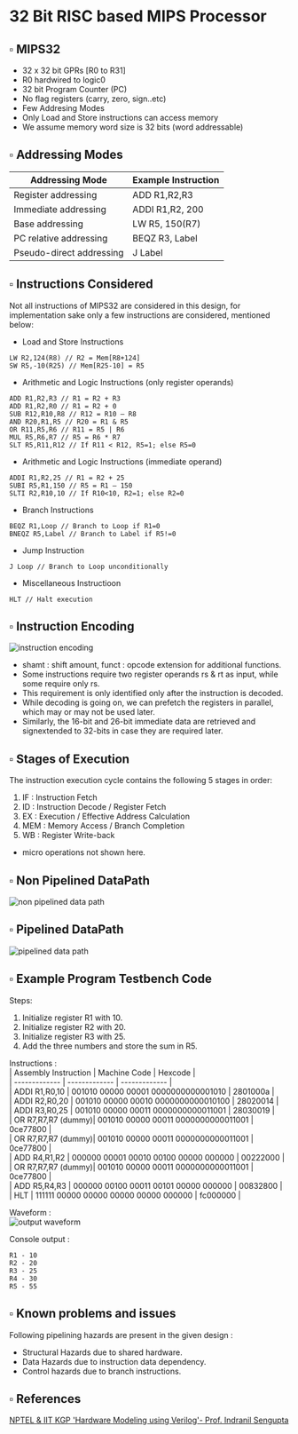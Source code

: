 # 32 Bit RISC based MIPS Processor

## ▫️ MIPS32  
- 32 x 32 bit GPRs [R0 to R31]  
- R0 hardwired to logic0  
- 32 bit Program Counter (PC)  
- No flag registers (carry, zero, sign..etc)  
- Few Addresing Modes  
- Only Load and Store instructions can access memory  
- We assume memory word size is 32 bits (word addressable)
  
## ▫️ Addressing Modes  
| Addressing Mode | Example Instruction |
| -------------- | -------------------------------------------------------------------------------------------------------------------------------------------------------------------- |
| Register addressing | ADD R1,R2,R3      |
| Immediate addressing | ADDI R1,R2, 200       |
| Base addressing      | LW R5, 150(R7)    |
| PC relative addressing  | BEQZ R3, Label   |
| Pseudo-direct addressing | J Label      |
## ▫️ Instructions Considered  
Not all instructions of MIPS32 are considered in this design, for implementation sake only a few instructions are considered, mentioned below:  
- Load and Store Instructions  
```
LW R2,124(R8) // R2 = Mem[R8+124]  
SW R5,-10(R25) // Mem[R25-10] = R5  
```
- Arithmetic and Logic Instructions (only register operands)  
```
ADD R1,R2,R3 // R1 = R2 + R3  
ADD R1,R2,R0 // R1 = R2 + 0  
SUB R12,R10,R8 // R12 = R10 – R8  
AND R20,R1,R5 // R20 = R1 & R5  
OR R11,R5,R6 // R11 = R5 | R6  
MUL R5,R6,R7 // R5 = R6 * R7  
SLT R5,R11,R12 // If R11 < R12, R5=1; else R5=0 
```
- Arithmetic and Logic Instructions (immediate operand)  
```
ADDI R1,R2,25 // R1 = R2 + 25  
SUBI R5,R1,150 // R5 = R1 – 150  
SLTI R2,R10,10 // If R10<10, R2=1; else R2=0 
```
- Branch Instructions  
```
BEQZ R1,Loop // Branch to Loop if R1=0  
BNEQZ R5,Label // Branch to Label if R5!=0  
```
- Jump Instruction  
```
J Loop // Branch to Loop unconditionally  
```
- Miscellaneous Instructioon  
```
HLT // Halt execution 
```
## ▫️ Instruction Encoding  
![instruction encoding](https://github.com/user-attachments/assets/7cf3db4e-421e-4c03-b74a-6327d3b0537a)

- shamt : shift amount, funct : opcode extension for additional functions.
- Some instructions require two register operands rs & rt as input, while some require only rs. 
- This requirement is only identified only after the instruction is decoded. 
- While decoding is going on, we can prefetch the registers in parallel, which may or may not be used later. 
- Similarly, the 16-bit and 26-bit immediate data are retrieved and signextended to 32-bits in case they are required later. 

## ▫️ Stages of Execution  
The instruction execution cycle contains the following 5 stages in order:  
1. IF : Instruction Fetch  
2. ID : Instruction Decode / Register Fetch  
3. EX : Execution / Effective Address Calculation  
4. MEM : Memory Access / Branch Completion  
5. WB : Register Write-back  
- micro operations not shown here.
  
## ▫️ Non Pipelined DataPath  
![non pipelined data path](https://github.com/user-attachments/assets/18e5afa2-491b-4d4e-ba83-bcbc56fd1f2e)

## ▫️ Pipelined DataPath  
![pipelined data path](https://github.com/user-attachments/assets/ccbed9f0-b6f6-487a-ab5a-cb6266f64384)


## ▫️ Example Program Testbench Code  
Steps:  
1. Initialize register R1 with 10.  
2. Initialize register R2 with 20.  
3. Initialize register R3 with 25.  
4. Add the three numbers and store the sum in R5. 
 
Instructions :  
| Assembly Instruction  | Machine Code | Hexcode |  
| ------------- | ------------- | ------------- |  
| ADDI R1,R0,10  | 001010 00000 00001 0000000000001010  | 2801000a  |  
| ADDI R2,R0,20 | 001010 00000 00010 0000000000010100  | 28020014  |  
| ADDI R3,R0,25 | 001010 00000 00011 0000000000011001  | 28030019  |  
| OR R7,R7,R7 (dummy)| 001010 00000 00011 0000000000011001  | 0ce77800  |  
| OR R7,R7,R7 (dummy)| 001010 00000 00011 0000000000011001  | 0ce77800  |  
| ADD R4,R1,R2 | 000000 00001 00010 00100 00000 000000  | 00222000  |  
| OR R7,R7,R7 (dummy)| 001010 00000 00011 0000000000011001  | 0ce77800 |  
| ADD R5,R4,R3 | 000000 00100 00011 00101 00000 000000  | 00832800  |  
| HLT | 111111 00000 00000 00000 00000 000000  | fc000000  |  

 
Waveform :  
![output waveform](https://github.com/user-attachments/assets/f6bfb2c6-4986-4da7-817a-31fc8b622564)

 Console output :  
``` R0 -  0
R1 - 10
R2 - 20
R3 - 25
R4 - 30
R5 - 55  
```  
 
## ▫️ Known problems and issues  
Following pipelining hazards are present in the given design :  
- Structural Hazards due to shared hardware.  
- Data Hazards due to instruction data dependency.  
- Control hazards due to branch instructions.  
## ▫️ References  
[NPTEL \& IIT KGP 'Hardware Modeling using Verilog'- Prof. Indranil Sengupta](https://nptel.ac.in/courses/106105165)
